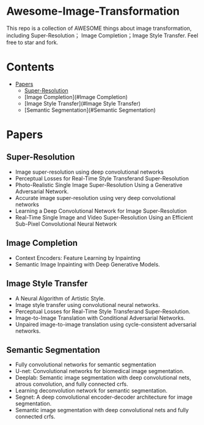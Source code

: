 # Awesome-Image-Transformation

This repo is a collection of AWESOME things about image transformation, including Super-Resolution； Image Completion；Image Style Transfer. Feel free to star and fork.

# Contents
- [Papers](#Papers)
  - [Super-Resolution](#Super-Resolution)
  - [Image Completion](#Image Completion)
  - [Image Style Transfer](#Image Style Transfer)
  - [Semantic Segmentation](#Semantic Segmentation)

 


# Papers
## Super-Resolution
* Image super-resolution using deep convolutional networks
* Perceptual Losses for Real-Time Style Transferand Super-Resolution
* Photo-Realistic Single Image Super-Resolution Using a Generative Adversarial Network.
* Accurate image super-resolution using very deep convolutional networks
* Learning a Deep Convolutional Network for Image Super-Resolution
* Real-Time Single Image and Video Super-Resolution Using an Efficient Sub-Pixel Convolutional Neural Network

## Image Completion
* Context Encoders: Feature Learning by Inpainting
* Semantic Image Inpainting with Deep Generative Models.


## Image Style Transfer
* A Neural Algorithm of Artistic Style.
* Image style transfer using convolutional neural networks.
* Perceptual Losses for Real-Time Style Transferand Super-Resolution.
* Image-to-Image Translation with Conditional Adversarial Networks.
* Unpaired image-to-image translation using cycle-consistent adversarial networks.

## Semantic Segmentation
* Fully convolutional networks for semantic segmentation
* U-net: Convolutional networks for biomedical image segmentation.
* Deeplab: Semantic image segmentation with deep convolutional nets, atrous convolution, and fully connected crfs.
* Learning deconvolution network for semantic segmentation.
* Segnet: A deep convolutional encoder-decoder architecture for image segmentation.
* Semantic image segmentation with deep convolutional nets and fully connected crfs.
